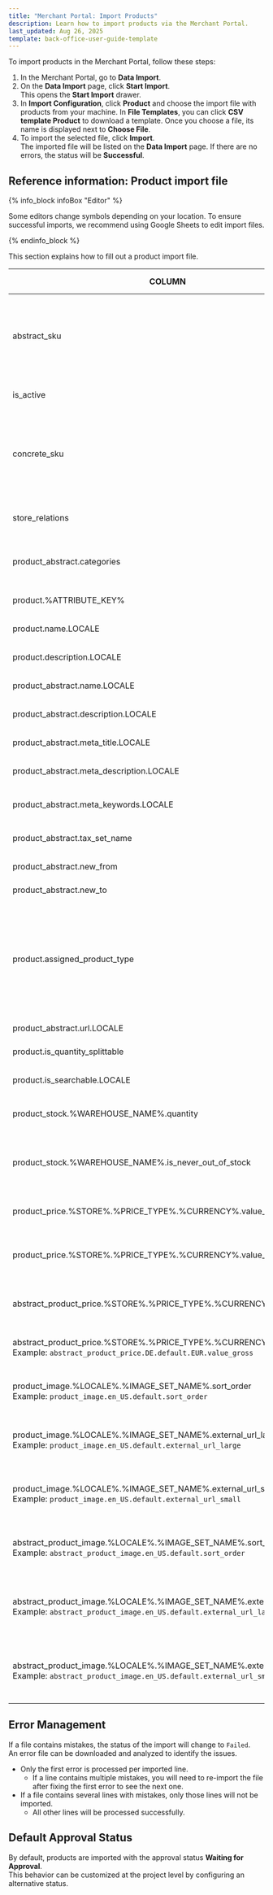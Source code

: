```yaml
---
title: "Merchant Portal: Import Products"
description: Learn how to import products via the Merchant Portal.
last_updated: Aug 26, 2025
template: back-office-user-guide-template
---
```


To import products in the Merchant Portal, follow these steps:

1. In the Merchant Portal, go to **Data Import**.
2. On the **Data Import** page, click **Start Import**.  
   This opens the **Start Import** drawer.
3. In **Import Configuration**, click **Product** and choose the import file with products from your machine. In **File Templates**,  you can click **CSV template Product** to download a template. Once you choose a file, its name is displayed next to **Choose File**.
4. To import the selected file, click **Import**.  
   The imported file will be listed on the **Data Import** page. If there are no errors, the status will be **Successful**.

## Reference information: Product import file

{% info_block infoBox "Editor" %}

Some editors change symbols depending on your location. To ensure successful imports, we recommend using Google Sheets to edit import files.

{% endinfo_block %}

This section explains how to fill out a product import file.

| COLUMN | REQUIRED | DATA TYPE | DATA EXAMPLE | DATA EXPLANATION |
| ------ | -------- | --------- | -------------| ---------------- |
| abstract_sku | ✓ | String | 009 | SKU identifier of an abstract product. Required only if an abstract product is created or updated. Product type is defined in `assigned_product_type`. |
| is_active | Create only | Boolean | 1 | Status of the concrete product. Can be active (1) or inactive (0). |
| concrete_sku | ✓ | String | 009_123456 | SKU identifier of the concrete product. Required only if a concrete product is created or updated. Product type is defined in `assigned_product_type`. |
| store_relations |  | String | DE;AT | Product availability in stores. Supports multiple values separated by `;`. |
| product_abstract.categories |  | String | cables;camcorders | Product category assignments. Supports multiple values separated by `;`. |
| product.%ATTRIBUTE_KEY% |  | String | green;blue | Product attributes. Supports multiple values separated by `;`. |
| product.name.LOCALE | Create only | String | Video Camera | Localized name of the concrete product. |
| product.description.LOCALE |  | String | This is a budget-friendly video camera. | Localized description of the concrete product. |
| product_abstract.name.LOCALE | Create only | String | Video Camera | Localized name of the abstract product. |
| product_abstract.description.LOCALE |  | String | This is a budget-friendly video camera. | Localized description of the abstract product. |
| product_abstract.meta_title.LOCALE |  | String | Affordable Video Camera | Localized meta title of the abstract product. |
| product_abstract.meta_description.LOCALE |  | String | Discover an affordable video camera that delivers excellent quality and performance. | Localized meta description of the abstract product. |
| product_abstract.meta_keywords.LOCALE |  | String | affordable video camera, cheap video camera, budget video camera | Meta keywords of the abstract product. |
| product_abstract.tax_set_name | ✓ (create only) | String | Taxed Goods | Tax set name assigned to the abstract product. |
| product_abstract.new_from |  | Date | 2025-06-01 00:00:00 | Start date of product availability. |
| product_abstract.new_to |  | Date | 2025-06-15 00:00:00 | End date of product availability. |
| product.assigned_product_type | ✓ | String | concrete | Defines the type of fields being imported: <br> **abstract** — Only abstract fields are imported. <br> **concrete** — Only concrete fields are imported. <br> **both** — Both abstract and concrete fields are imported. |
| product_abstract.url.LOCALE | ✓ (create only) | String | /de/mydemo-product | URL of the product in the specified locale. |
| product.is_quantity_splittable |  | Boolean | 1 | Defines if the product is splittable. |
| product.is_searchable.LOCALE  |  | Boolean | 1 | Defines if the product is searchable in the given locale. |
| product_stock.%WAREHOUSE_NAME%.quantity  |  | Integer | 10 | Number of product items in stock for the specified warehouse. |
| product_stock.%WAREHOUSE_NAME%.is_never_out_of_stock |  | Boolean | 1 | Used for non-tangible products (e.g., software, services). Set to 1 (true) if the product never runs out of stock. |
| product_price.%STORE%.%PRICE_TYPE%.%CURRENCY%.value_net  |  | Integer | 10077 | Net price of the product. Example: `10077` = **100.77€**. |
| product_price.%STORE%.%PRICE_TYPE%.%CURRENCY%.value_gross  |  | Integer | 10077 | Gross price of the product. Example: `10077` = **100.77€**. <br>`PRICE_TYPE` can be **default** or **original**. |
| abstract_product_price.%STORE%.%PRICE_TYPE%.%CURRENCY%.value_net |  | Integer | 10077 | Net price of the abstract product. Example: `10077` = **100.77€**. |
| abstract_product_price.%STORE%.%PRICE_TYPE%.%CURRENCY%.value_gross <br> Example: `abstract_product_price.DE.default.EUR.value_gross` |  | Integer | 10077 | Gross price of the abstract product. Example: `10077` = **100.77€**. |
| product_image.%LOCALE%.%IMAGE_SET_NAME%.sort_order <br> Example: `product_image.en_US.default.sort_order` |  | Integer | 10 | Display order of images. Required if an image set name is provided. |
| product_image.%LOCALE%.%IMAGE_SET_NAME%.external_url_large <br> Example: `product_image.en_US.default.external_url_large` |  | String | https://example.com/image.png | External link to the large version of the product image. Required if an image set name is provided. |
| product_image.%LOCALE%.%IMAGE_SET_NAME%.external_url_small <br> Example: `product_image.en_US.default.external_url_small` |  | String | https://example.com/image.png | External link to the small version of the product image. Required if an image set name is provided. |
| abstract_product_image.%LOCALE%.%IMAGE_SET_NAME%.sort_order <br> Example: `abstract_product_image.en_US.default.sort_order` |  | Integer | 10 | Display order of images for the abstract product. Required if an image set name is provided. |
| abstract_product_image.%LOCALE%.%IMAGE_SET_NAME%.external_url_large <br> Example: `abstract_product_image.en_US.default.external_url_large` |  | String | https://example.com/image.png | External link to the large version of the abstract product image. Required if an image set name is provided. |
| abstract_product_image.%LOCALE%.%IMAGE_SET_NAME%.external_url_small <br> Example: `abstract_product_image.en_US.default.external_url_small` |  | String | https://example.com/image.png | External link to the small version of the abstract product image. Required if an image set name is provided. |

## Error Management  

If a file contains mistakes, the status of the import will change to `Failed`.  
An error file can be downloaded and analyzed to identify the issues.  

- Only the first error is processed per imported line.  
  - If a line contains multiple mistakes, you will need to re-import the file after fixing the first error to see the next one.  
- If a file contains several lines with mistakes, only those lines will not be imported.  
  - All other lines will be processed successfully.  

## Default Approval Status  

By default, products are imported with the approval status **Waiting for Approval**.  
This behavior can be customized at the project level by configuring an alternative status.  
